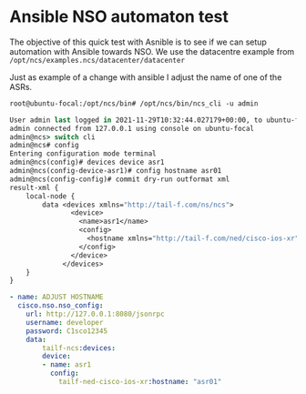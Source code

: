 # Ansible NSO automaton test

The objective of this quick test with Asnible is to see if we can setup automation with Ansible
towards NSO. We use the datacentre example from `/opt/ncs/examples.ncs/datacenter/datacenter`

Just as example of a change with ansible I adjust the name of one of the ASRs.

```csh
root@ubuntu-focal:/opt/ncs/bin# /opt/ncs/bin/ncs_cli -u admin

User admin last logged in 2021-11-29T10:32:44.027179+00:00, to ubuntu-focal, from 127.0.0.1 using cli-console
admin connected from 127.0.0.1 using console on ubuntu-focal
admin@ncs> switch cli
admin@ncs# config
Entering configuration mode terminal
admin@ncs(config)# devices device asr1
admin@ncs(config-device-asr1)# config hostname asr01
admin@ncs(config-config)# commit dry-run outformat xml
result-xml {
    local-node {
        data <devices xmlns="http://tail-f.com/ns/ncs">
               <device>
                 <name>asr1</name>
                 <config>
                   <hostname xmlns="http://tail-f.com/ned/cisco-ios-xr">asr01</hostname>
                 </config>
               </device>
             </devices>
    }
}
```

```yaml
- name: ADJUST HOSTNAME
  cisco.nso.nso_config:
    url: http://127.0.0.1:8080/jsonrpc
    username: developer
    password: C1sco12345
    data:
        tailf-ncs:devices:
        device:
        - name: asr1
          config:
            tailf-ned-cisco-ios-xr:hostname: "asr01"
```
